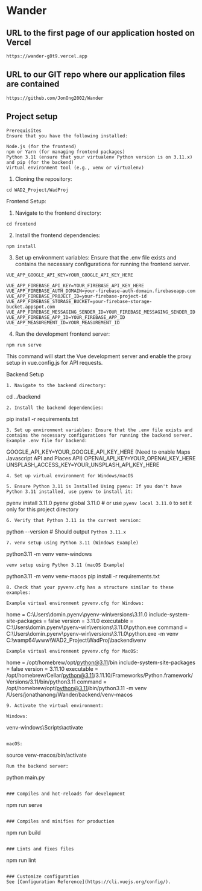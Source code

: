 # Wander

## URL to the first page of our application hosted on Vercel
```
https://wander-g8t9.vercel.app
```

## URL to our GIT repo where our application files are contained
```
https://github.com/JonOng2002/Wander
```

## Project setup
```
Prerequisites
Ensure that you have the following installed:

Node.js (for the frontend)
npm or Yarn (for managing frontend packages)
Python 3.11 (ensure that your virtualenv Python version is on 3.11.x) and pip (for the backend)
Virtual environment tool (e.g., venv or virtualenv)

```

1. Cloning the repository:
```
cd WAD2_Project/WadProj
```

Frontend Setup:

1. Navigate to the frontend directory:
```
cd frontend
```
2. Install the frontend dependencies:
```
npm install
```

3. Set up environment variables: Ensure that the .env file exists and contains the necessary configurations for running the frontend server.
```
VUE_APP_GOOGLE_API_KEY=YOUR_GOOGLE_API_KEY_HERE

VUE_APP_FIREBASE_API_KEY=YOUR_FIREBASE_API_KEY_HERE
VUE_APP_FIREBASE_AUTH_DOMAIN=your-firebase-auth-domain.firebaseapp.com
VUE_APP_FIREBASE_PROJECT_ID=your-firebase-project-id
VUE_APP_FIREBASE_STORAGE_BUCKET=your-firebase-storage-bucket.appspot.com
VUE_APP_FIREBASE_MESSAGING_SENDER_ID=YOUR_FIREBASE_MESSAGING_SENDER_ID
VUE_APP_FIREBASE_APP_ID=YOUR_FIREBASE_APP_ID
VUE_APP_MEASUREMENT_ID=YOUR_MEASUREMENT_ID
```

4. Run the development frontend server:
```
npm run serve
```
This command will start the Vue development server and enable the proxy setup in vue.config.js for API requests.


Backend Setup
```
1. Navigate to the backend directory:
```
cd ../backend
```
2. Install the backend dependencies:
```
pip install -r requirements.txt
```
3. Set up environment variables: Ensure that the .env file exists and contains the necessary configurations for running the backend server.
Example .env file for backend:
```
GOOGLE_API_KEY=YOUR_GOOGLE_API_KEY_HERE (Need to enable Maps Javascript API and Places API)
OPENAI_API_KEY=YOUR_OPENAI_KEY_HERE
UNSPLASH_ACCESS_KEY=YOUR_UNSPLASH_API_KEY_HERE
```
4. Set up virtual environment for Windows/macOS

5. Ensure Python 3.11 is Installed Using pyenv: If you don't have Python 3.11 installed, use pyenv to install it:
```
pyenv install 3.11.0
pyenv global 3.11.0  # or use `pyenv local 3.11.0` to set it only for this project directory
```
6. Verify that Python 3.11 is the current version:
```
python --version  # Should output `Python 3.11.x`
```
7. venv setup using Python 3.11 (Windows Example)
```
python3.11 -m venv venv-windows
```
venv setup using Python 3.11 (macOS Example)
```
python3.11 -m venv venv-macos
pip install -r requirements.txt
```
8. Check that your pyvenv.cfg has a structure similar to these examples:

Example virtual environment pyvenv.cfg for Windows:
```
home = C:\Users\domin\.pyenv\pyenv-win\versions\3.11.0
include-system-site-packages = false
version = 3.11.0
executable = C:\Users\domin\.pyenv\pyenv-win\versions\3.11.0\python.exe
command = C:\Users\domin\.pyenv\pyenv-win\versions\3.11.0\python.exe -m venv C:\wamp64\www\WAD2_Project\WadProj\backend\venv
```
Example virtual environment pyvenv.cfg for MacOS:
```
home = /opt/homebrew/opt/python@3.11/bin
include-system-site-packages = false
version = 3.11.10
executable = /opt/homebrew/Cellar/python@3.11/3.11.10/Frameworks/Python.framework/Versions/3.11/bin/python3.11
command = /opt/homebrew/opt/python@3.11/bin/python3.11 -m venv /Users/jonathanong/Wander/backend/venv-macos
```
9. Activate the virtual environment:

Windows:
```
venv-windows\Scripts\activate
```

macOS:
```
source venv-macos/bin/activate
```
Run the backend server:
```
python main.py
```

### Compiles and hot-reloads for development
```
npm run serve
```

### Compiles and minifies for production
```
npm run build
```

### Lints and fixes files
```
npm run lint
```

### Customize configuration
See [Configuration Reference](https://cli.vuejs.org/config/).
